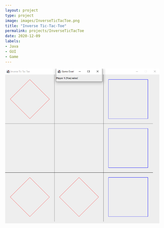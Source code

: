 ```yaml
---
layout: project
type: project
image: images/InverseTicTacToe.png
title: "Inverse Tic-Tac-Toe"
permalink: projects/InverseTicTacToe
date: 2020-12-09
labels:
- Java
- GUI
- Game
---
```

![](../images/InverseTicTacToe.png)

